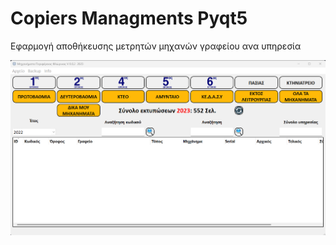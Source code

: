 # Copiers Managments Pyqt5
Εφαρμογή αποθήκευσης  μετρητών  μηχανών γραφείου ανα υπηρεσία 


![Preview](https://github.com/dannyswolf/-Copiers_managments_Pyqt5/blob/master/Screenshot%202023-03-04.png)
